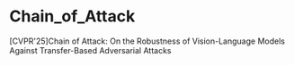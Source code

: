 # Chain_of_Attack
[CVPR'25]Chain of Attack: On the Robustness of Vision-Language Models Against Transfer-Based Adversarial Attacks
